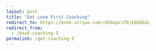 ```yaml
---
layout: post
title: "Get Love First Coaching"
redirect_to: https://book.stripe.com/cN26opczTbjE8GQbIL
redirect_from:
  - /book-coaching-5
permalink: /get-coaching-5
---
```

